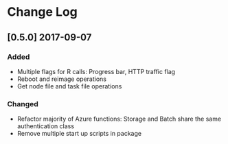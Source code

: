 # Change Log
## [0.5.0] 2017-09-07
### Added
- Multiple flags for R calls: Progress bar, HTTP traffic flag
- Reboot and reimage operations
- Get node file and task file operations
### Changed
- Refactor majority of Azure functions: Storage and Batch share the same authentication class
- Remove multiple start up scripts in package
